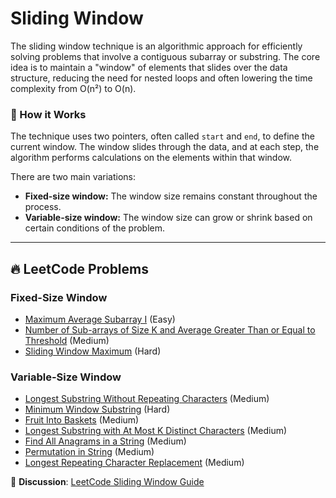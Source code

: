 # Sliding Window

The sliding window technique is an algorithmic approach for efficiently solving problems that involve a contiguous subarray or substring. The core idea is to maintain a "window" of elements that slides over the data structure, reducing the need for nested loops and often lowering the time complexity from O(n²) to O(n).

### 🤔 How it Works

The technique uses two pointers, often called `start` and `end`, to define the current window. The window slides through the data, and at each step, the algorithm performs calculations on the elements within that window.

There are two main variations:

*   **Fixed-size window:** The window size remains constant throughout the process.
*   **Variable-size window:** The window size can grow or shrink based on certain conditions of the problem.

---

## 🔥 LeetCode Problems

### Fixed-Size Window
- [Maximum Average Subarray I](https://leetcode.com/problems/maximum-average-subarray-i/) (Easy)
- [Number of Sub-arrays of Size K and Average Greater Than or Equal to Threshold](https://leetcode.com/problems/number-of-sub-arrays-of-size-k-and-average-greater-than-or-equal-to-threshold/) (Medium)
- [Sliding Window Maximum](https://leetcode.com/problems/sliding-window-maximum/) (Hard)

### Variable-Size Window
- [Longest Substring Without Repeating Characters](https://leetcode.com/problems/longest-substring-without-repeating-characters/) (Medium)
- [Minimum Window Substring](https://leetcode.com/problems/minimum-window-substring/) (Hard)
- [Fruit Into Baskets](https://leetcode.com/problems/fruit-into-baskets/) (Medium)
- [Longest Substring with At Most K Distinct Characters](https://leetcode.com/problems/longest-substring-with-at-most-k-distinct-characters/) (Medium)
- [Find All Anagrams in a String](https://leetcode.com/problems/find-all-anagrams-in-a-string/) (Medium)
- [Permutation in String](https://leetcode.com/problems/permutation-in-string/) (Medium)
- [Longest Repeating Character Replacement](https://leetcode.com/problems/longest-repeating-character-replacement/) (Medium)

💬 **Discussion**: [LeetCode Sliding Window Guide](https://leetcode.com/discuss/general-discussion/657507/)